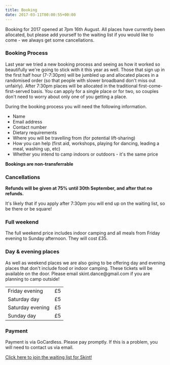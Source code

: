```yaml
---
title: Booking
date: 2017-03-11T00:00:55+00:00
---
```


Booking for 2017 opened at 7pm 16th August.  All places have currently been allocated, but please add yourself to the waiting list if you would like to come - we always get some cancellations.

<h3>Booking Process</h3>

Last year we tried a new booking process and seeing as how it worked so beautifully we're going to stick with it this year as well.  Those that sign up in the first half hour (7-7:30pm) will be jumbled up and allocated places in a randomised order (so that people with slower broadband don't miss out unfairly).  After 7:30pm places will be allocated in the traditional first-come-first-served basis.  You can apply for a single place or for two, so couples don't need to worry about only one of you getting a place. 

During the booking process you will need the following information.

<ul>
    <li>Name</li>
    <li>Email address</li>
    <li>Contact number</li>
    <li>Dietary requirements</li>
    <li>Where you will be travelling from (for potential lift-sharing)</li>
    <li>How you can help (first aid, workshops, playing for dancing, leading a meal, washing up, etc)</li>
    <li>Whether you intend to camp indoors or outdoors - it's the same price</li>
</ul>

<p>
    <strong>Bookings are non-transferrable</strong>
</p>

<h3>Cancellations</h3>

<div class="alert alert-danger" role="alert"><strong>Refunds will be given at 75% until 30th September, and after that no refunds.</strong></div>


<p>
    It's likely that if you apply after 7:30pm you will end up on the waiting list, so be there or be square!
</p>

<h3>
    Full weekend
</h3>
<p>
    The full weekend price includes indoor camping and all meals from Friday evening to Sunday afternoon.  They will cost &pound;35.
</p>

<h3>
    Day &amp; evening places
</h3>
<p>
    As well as weekend places we are also going to be offering day and evening places that don't include food or indoor camping.  These tickets will be available on the door.  Please email skint.dance@gmail.com if you are planning to camp outside!
    <div class="container">
        <div class="row justify-content-start">
            <div class="col-md-8">
                <table class="table table-condensed table-bordered table-striped">
                    <tr>
                        <td>Friday evening</td><td>&pound;5</td>
                    </tr>
                    <tr>
                        <td>Saturday day</td><td>&pound;5</td>
                    </tr>
                    <tr>
                        <td>Saturday evening</td><td>&pound;5</td>
                    </tr>
                    <tr>
                        <td>Sunday day</td><td>&pound;5</td>
                    </tr>
                </table>
            </div>
        </div>
    </div>
</p>
</ul>

<h3>Payment</h3>

Payment is via GoCardless. Please pay promptly. If this is a problem, you will need to contact us via email.

<a href="http://book.skintdance.org.uk/varaus" class="btn btn-primary btn-lg">Click here to join the waiting list for Skint!</a>
